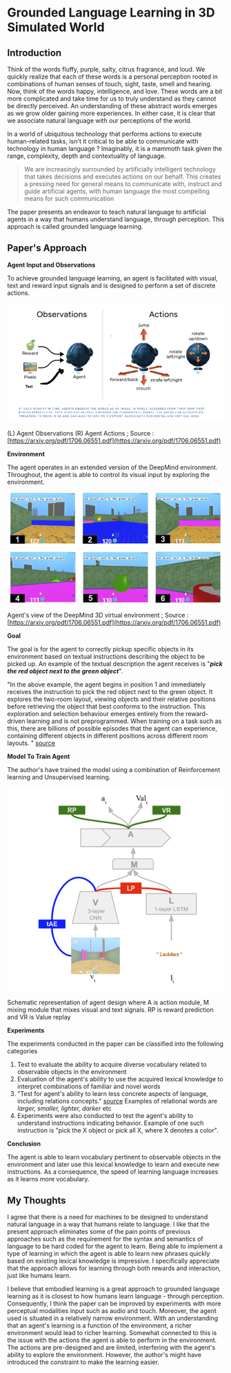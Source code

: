# Grounded Language Learning in 3D Simulated World

## **Introduction**

Think of the words fluffy, purple, salty, citrus fragrance, and loud. We quickly realize that each of these words is a personal perception rooted in combinations of human senses of touch, sight, taste, smell and hearing. Now, think of the words happy, intelligence, and love. These words are a bit more complicated and take time for us to truly understand as they cannot be directly perceived. An understanding of these abstract words emerges as we grow older gaining more experiences. In either case, it is clear that we associate natural language with our perceptions of the world.

In a world of ubiquitous technology that performs actions to execute human-related tasks, isn't it critical to be able to communicate with technology in human language ? Imaginably, it is a mammoth task given the range, complexity, depth and contextuality of language. 

> We are increasingly surrounded by artificially intelligent technology that takes decisions and executes actions on our behalf. This creates a pressing need for general means to communicate with, instruct and guide artificial agents, with human language the most compelling means for such communication

The paper presents an endeavor to teach natural language to artificial agents in a way that humans understand language, through perception. This approach is called grounded language learning.

## **Paper's Approach**

**Agent Input and Observations**

To achieve grounded language learning, an agent is facilitated with visual, text and reward input signals and is designed to perform a set of discrete actions. 

![Grounded%20Language%20Learning%20in%203D%20Simulated%20World%200415429a603940e39d677cc1ea5b514a/Untitled.png](Grounded%20Language%20Learning%20in%203D%20Simulated%20World%200415429a603940e39d677cc1ea5b514a/Untitled.png)

(L) Agent Observations (R) Agent Actions ; Source : [https://arxiv.org/pdf/1706.06551.pdf](https://arxiv.org/pdf/1706.06551.pdf)

**Environment**

The agent operates in an extended version of the DeepMind environment. Throughout, the agent is able to control its visual input by exploring the environment. 

![Grounded%20Language%20Learning%20in%203D%20Simulated%20World%200415429a603940e39d677cc1ea5b514a/Untitled%201.png](Grounded%20Language%20Learning%20in%203D%20Simulated%20World%200415429a603940e39d677cc1ea5b514a/Untitled%201.png)

Agent's view of the DeepMind 3D virtual environment ; Source : [https://arxiv.org/pdf/1706.06551.pdf](https://arxiv.org/pdf/1706.06551.pdf)

**Goal**

The goal is for the agent to correctly pickup specific objects in its environment based on textual instructions describing the object to be picked up. An example of the textual description the agent receives is "***pick the red object next to the green object***". 

"In the above example, the agent begins in position 1 and immediately receives the instruction to pick the red object next to the green object. It explores the two-room layout, viewing objects and their relative positions before retrieving the object that best conforms to the instruction. This exploration and selection behaviour emerges entirely from the reward-driven learning and is not preprogrammed. When training on a task such as this, there are billions of possible episodes that the agent can experience, containing different objects in different positions across different room layouts. " [source](https://arxiv.org/pdf/1706.06551.pdf)

**Model To Train Agent**

The author's have trained the model using a combination of Reinforcement learning and Unsupervised learning.  

![Grounded%20Language%20Learning%20in%203D%20Simulated%20World%200415429a603940e39d677cc1ea5b514a/Untitled%202.png](Grounded%20Language%20Learning%20in%203D%20Simulated%20World%200415429a603940e39d677cc1ea5b514a/Untitled%202.png)

Schematic representation of agent design where A is action module, M mixing module that mixes visual and text signals. RP is reward prediction and VR is Value replay

**Experiments**

The experiments conducted in the paper can be classified into the following categories

1. Test to evaluate the ability to acquire diverse vocabulary related to observable objects in the environment
2. Evaluation of the agent's ability to use the acquired lexical knowledge to interpret combinations of familiar and novel words
3. "Test for agent's ability to learn less concrete aspects of language, including relations concepts." [source](https://arxiv.org/pdf/1706.06551.pdf) Examples of relational words are *larger, smaller, lighter, darker* etc
4. Experiments were also conducted to test the agent's ability to understand instructions indicating behavior. Example of one such instruction is  "pick the X object or pick all X, where X denotes a color".

**Conclusion**

The agent is able to learn vocabulary pertinent to observable objects in the environment and later use this lexical knowledge to learn and execute new instructions. As a consequence, the speed of learning language increases as it learns more vocabulary. 

## My Thoughts

I agree that there is a need for machines to be designed to understand natural language in a way that humans relate to language. I like that the present approach eliminates some of the pain points of previous approaches such as the requirement for the syntax and semantics of language to be hard coded for the agent to learn. Being able to implement a type of learning in which the agent is able to learn new phrases quickly based on existing lexical knowledge is impressive. I specifically appreciate that the approach allows for learning through both rewards and interaction, just like humans learn. 

I believe that embodied learning is a great approach to grounded language learning as it is closest to how humans learn language - through perception. Consequently, I think the paper can be improved by experiments with more perceptual modalities input such as audio and touch. Moreover, the agent used is situated in a relatively narrow environment. With an understanding that an agent's learning is a function of the environment, a richer environment would lead to richer learning. Somewhat connected to this is the issue with the actions the agent is able to perform in the environment. The actions are pre-designed and are limited, interfering with the agent's ability to explore the environment. However, the author's might have introduced the constraint to make the learning easier.